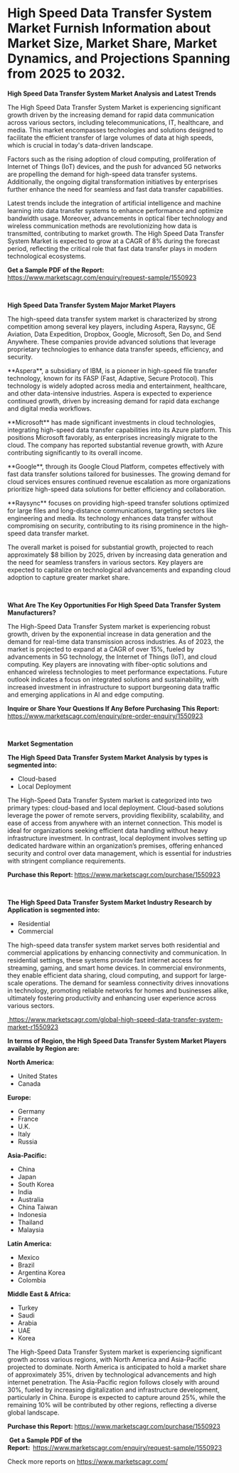 <p><h1>High Speed Data Transfer System Market Furnish Information about Market Size, Market Share, Market Dynamics, and Projections Spanning from 2025 to 2032.</h1></p><p><strong>High Speed Data Transfer System Market Analysis and Latest Trends</strong></p>
<p><p>The High Speed Data Transfer System Market is experiencing significant growth driven by the increasing demand for rapid data communication across various sectors, including telecommunications, IT, healthcare, and media. This market encompasses technologies and solutions designed to facilitate the efficient transfer of large volumes of data at high speeds, which is crucial in today's data-driven landscape. </p><p>Factors such as the rising adoption of cloud computing, proliferation of Internet of Things (IoT) devices, and the push for advanced 5G networks are propelling the demand for high-speed data transfer systems. Additionally, the ongoing digital transformation initiatives by enterprises further enhance the need for seamless and fast data transfer capabilities. </p><p>Latest trends include the integration of artificial intelligence and machine learning into data transfer systems to enhance performance and optimize bandwidth usage. Moreover, advancements in optical fiber technology and wireless communication methods are revolutionizing how data is transmitted, contributing to market growth. The High Speed Data Transfer System Market is expected to grow at a CAGR of 8% during the forecast period, reflecting the critical role that fast data transfer plays in modern technological ecosystems.</p></p>
<p><strong>Get a Sample PDF of the Report:&nbsp;</strong> <a href="https://www.marketscagr.com/enquiry/request-sample/1550923?utm_campaign=1126&utm_medium=2&utm_source=Github&utm_content=ia&utm_term=11032025&utm_id=high-speed-data-transfer-system">https://www.marketscagr.com/enquiry/request-sample/1550923</a></p>
<p>&nbsp;</p>
<p><strong>High Speed Data Transfer System Major Market Players</strong></p>
<p><p>The high-speed data transfer system market is characterized by strong competition among several key players, including Aspera, Raysync, GE Aviation, Data Expedition, Dropbox, Google, Microsoft, Sen Do, and Send Anywhere. These companies provide advanced solutions that leverage proprietary technologies to enhance data transfer speeds, efficiency, and security.</p><p>**Aspera**, a subsidiary of IBM, is a pioneer in high-speed file transfer technology, known for its FASP (Fast, Adaptive, Secure Protocol). This technology is widely adopted across media and entertainment, healthcare, and other data-intensive industries. Aspera is expected to experience continued growth, driven by increasing demand for rapid data exchange and digital media workflows. </p><p>**Microsoft** has made significant investments in cloud technologies, integrating high-speed data transfer capabilities into its Azure platform. This positions Microsoft favorably, as enterprises increasingly migrate to the cloud. The company has reported substantial revenue growth, with Azure contributing significantly to its overall income.</p><p>**Google**, through its Google Cloud Platform, competes effectively with fast data transfer solutions tailored for businesses. The growing demand for cloud services ensures continued revenue escalation as more organizations prioritize high-speed data solutions for better efficiency and collaboration.</p><p>**Raysync** focuses on providing high-speed transfer solutions optimized for large files and long-distance communications, targeting sectors like engineering and media. Its technology enhances data transfer without compromising on security, contributing to its rising prominence in the high-speed data transfer market.</p><p>The overall market is poised for substantial growth, projected to reach approximately $8 billion by 2025, driven by increasing data generation and the need for seamless transfers in various sectors. Key players are expected to capitalize on technological advancements and expanding cloud adoption to capture greater market share.</p></p>
<p>&nbsp;</p>
<p><strong>What Are The Key Opportunities For High Speed Data Transfer System Manufacturers?</strong></p>
<p><p>The High-Speed Data Transfer System market is experiencing robust growth, driven by the exponential increase in data generation and the demand for real-time data transmission across industries. As of 2023, the market is projected to expand at a CAGR of over 15%, fueled by advancements in 5G technology, the Internet of Things (IoT), and cloud computing. Key players are innovating with fiber-optic solutions and enhanced wireless technologies to meet performance expectations. Future outlook indicates a focus on integrated solutions and sustainability, with increased investment in infrastructure to support burgeoning data traffic and emerging applications in AI and edge computing.</p></p>
<p><strong>Inquire or Share Your Questions If Any Before Purchasing This Report:</strong> <a href="https://www.marketscagr.com/enquiry/pre-order-enquiry/1550923?utm_campaign=1126&utm_medium=2&utm_source=Github&utm_content=ia&utm_term=11032025&utm_id=high-speed-data-transfer-system">https://www.marketscagr.com/enquiry/pre-order-enquiry/1550923</a></p>
<p>&nbsp;</p>
<p><strong>Market Segmentation</strong></p>
<p><strong>The High Speed Data Transfer System Market Analysis by types is segmented into:</strong></p>
<p><ul><li>Cloud-based</li><li>Local Deployment</li></ul></p>
<p><p>The High-Speed Data Transfer System market is categorized into two primary types: cloud-based and local deployment. Cloud-based solutions leverage the power of remote servers, providing flexibility, scalability, and ease of access from anywhere with an internet connection. This model is ideal for organizations seeking efficient data handling without heavy infrastructure investment. In contrast, local deployment involves setting up dedicated hardware within an organization’s premises, offering enhanced security and control over data management, which is essential for industries with stringent compliance requirements.</p></p>
<p><strong>Purchase this Report:&nbsp;</strong><a href="https://www.marketscagr.com/purchase/1550923?utm_campaign=1126&utm_medium=2&utm_source=Github&utm_content=ia&utm_term=11032025&utm_id=high-speed-data-transfer-system">https://www.marketscagr.com/purchase/1550923</a></p>
<p>&nbsp;</p>
<p><strong>The High Speed Data Transfer System Market Industry Research by Application is segmented into:</strong></p>
<p><ul><li>Residential</li><li>Commercial</li></ul></p>
<p><p>The high-speed data transfer system market serves both residential and commercial applications by enhancing connectivity and communication. In residential settings, these systems provide fast internet access for streaming, gaming, and smart home devices. In commercial environments, they enable efficient data sharing, cloud computing, and support for large-scale operations. The demand for seamless connectivity drives innovations in technology, promoting reliable networks for homes and businesses alike, ultimately fostering productivity and enhancing user experience across various sectors.</p></p>
<p><a href="https://www.marketscagr.com/global-high-speed-data-transfer-system-market-r1550923?utm_campaign=1126&utm_medium=2&utm_source=Github&utm_content=ia&utm_term=11032025&utm_id=high-speed-data-transfer-system">&nbsp;https://www.marketscagr.com/global-high-speed-data-transfer-system-market-r1550923</a></p>
<p><strong>In terms of Region, the High Speed Data Transfer System Market Players available by Region are:</strong></p>
<p>
    <p> <strong> North America: </strong>
        <ul>
            <li>United States</li>
            <li>Canada</li>
        </ul>
        </p> 
    <p> <strong> Europe: </strong>
        <ul>
            <li>Germany</li>
            <li>France</li>
            <li>U.K.</li>
            <li>Italy</li>
            <li>Russia</li>
        </ul>
        </p> 
    <p> <strong> Asia-Pacific: </strong>
        <ul>
            <li>China</li>
            <li>Japan</li>
            <li>South Korea</li>
            <li>India</li>
            <li>Australia</li>
            <li>China Taiwan</li>
            <li>Indonesia</li>
            <li>Thailand</li>
            <li>Malaysia</li>
        </ul>
        </p> 
    <p> <strong> Latin America: </strong>
        <ul>
            <li>Mexico</li>
            <li>Brazil</li>
            <li>Argentina Korea</li>
            <li>Colombia</li>
        </ul>
        </p> 
    <p> <strong> Middle East & Africa: </strong>
        <ul>
            <li>Turkey</li>
            <li>Saudi</li>
            <li>Arabia</li>
            <li>UAE</li>
            <li>Korea</li>
        </ul>
    </p>
    </p>
<p><p>The High-Speed Data Transfer System market is experiencing significant growth across various regions, with North America and Asia-Pacific projected to dominate. North America is anticipated to hold a market share of approximately 35%, driven by technological advancements and high internet penetration. The Asia-Pacific region follows closely with around 30%, fueled by increasing digitalization and infrastructure development, particularly in China. Europe is expected to capture around 25%, while the remaining 10% will be contributed by other regions, reflecting a diverse global landscape.</p></p>
<p><strong>Purchase this Report: </strong><a href="https://www.marketscagr.com/purchase/1550923?utm_campaign=1126&utm_medium=2&utm_source=Github&utm_content=ia&utm_term=11032025&utm_id=high-speed-data-transfer-system">https://www.marketscagr.com/purchase/1550923</a></p>
<p>&nbsp;<strong>Get a Sample PDF of the Report:&nbsp;&nbsp;</strong><a href="https://www.marketscagr.com/enquiry/request-sample/1550923?utm_campaign=1126&utm_medium=2&utm_source=Github&utm_content=ia&utm_term=11032025&utm_id=high-speed-data-transfer-system">https://www.marketscagr.com/enquiry/request-sample/1550923</a></p>
<p><strong></strong></p>
<p>Check more reports on <a href="https://www.marketscagr.com/?utm_campaign=1126&utm_medium=2&utm_source=Github&utm_content=ia&utm_term=11032025&utm_id=high-speed-data-transfer-system">https://www.marketscagr.com/</a></p>